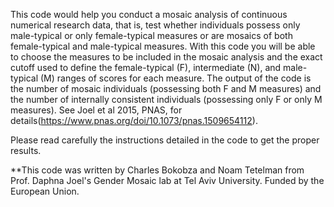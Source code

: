 This code would help you conduct a mosaic analysis of continuous numerical research data, that is, test whether individuals possess only male-typical or only female-typical measures or are mosaics of both female-typical and male-typical measures. With this code you will be able to choose the measures to be included in the mosaic analysis and the exact cutoff used to define the female-typical (F), intermediate (N), and male-typical (M) ranges of scores for each measure. The output of the code is the number of mosaic individuals (possessing both F and M measures) and the number of internally consistent individuals (possessing only F or only M measures). See Joel et al 2015, PNAS, for details(https://www.pnas.org/doi/10.1073/pnas.1509654112).

Please read carefully the instructions detailed in the code to get the proper results.

**This code was written by Charles Bokobza and Noam Tetelman from Prof. Daphna Joel's Gender Mosaic lab at Tel Aviv University. Funded by the European Union.
